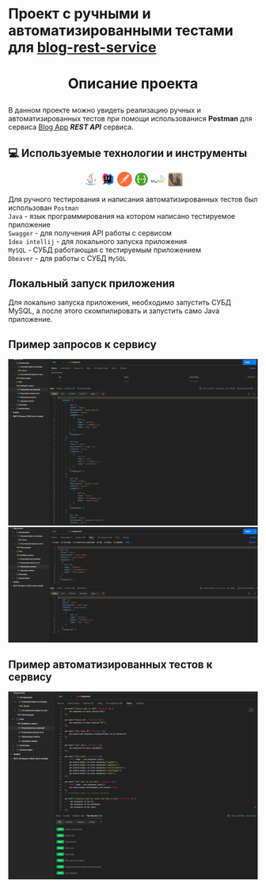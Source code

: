 # Проект с ручными и автоматизированными тестами для [blog-rest-service](https://github.com/RameshMF/springboot-blog-rest-api) 


# <p align="center">Описание проекта</p>
  
В данном проекте можно увидеть реализацию ручных и автоматизированных тестов при помощи использованися **Postman** для сервиса [Blog App](https://github.com/RameshMF/springboot-blog-rest-api) ***REST API***   сервиса.
    
        
## :computer: <a name="TechnologyStack"></a> Используемые технологии и инструменты

<p align="center">
<img width="6%" title="Java" src="images/icons/Java.svg">
<img width="6%" title="Idea" src="images/icons/Idea.svg">
<img width="6%" title="Postman" src="images/icons/postman.svg">
<img width="6%" title="Swagger" src="images/icons/swagger.svg">
<img width="6%" title="MySQL" src="images/icons/mysql-original-wordmark.svg">
<img width="6%" title="Dbeaver" src="images/icons/dbeaver.svg">

Для ручного тестирования и написания автоматизированных тестов был использован `Postman` \
`Java` - язык программирования на котором написано тестируемое приложение \
`Swagger` - для получения API работы с сервисом \
`Idea intellij` - для локального запуска приложения \
`MySQL` - СУБД работающая с тестируемым приложением \
`Dbeaver` - для работы с СУБД `MySQL`

## Локальный запуск приложения

Для локально запуска приложения, необходимо запустить СУБД MySQL, а после этого скомпилировать и запустить само Java приложение. 

## Пример запросов к сервису


<img width="%" title="get" src="images/api/get.png">
<img width="%" title="update" src="images/api/update.png">

## Пример автоматизированных тестов к сервису
<img width="%" title="update" src="images/api/test.png">
 